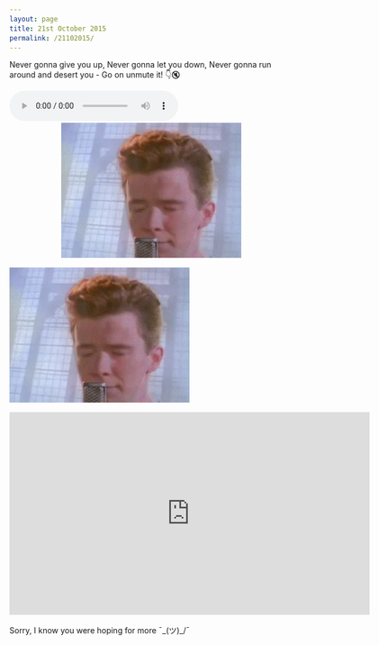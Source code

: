 ```yaml
---
layout: page
title: 21st October 2015
permalink: /21102015/
---
```

Never gonna give you up, Never gonna let you down, Never gonna run around and desert you - Go on unmute it! 👇🔇

<audio controls autoplay loop>
  <source src="/files/misc/21102015.mp3" type="audio/mpeg">
  Your browser does not support the audio element.
</audio>

<div style="text-align: center;">
  <img src="/images/headers/21102015.webp" loading="lazy" alt="Rick Rolled">
</div>

<p><img src="/images/headers/21102015.webp" loading="lazy" alt="Rick Rolled"></p>
<p><iframe src="https://player.vimeo.com/video/531874180?autoplay=1&loop=1&autopause=0&muted=1" loading="lazy" width="640" height="360" frameborder="0" allowfullscreen></iframe></p>

Sorry, I know you were hoping for more  ¯\_(ツ)_/¯
